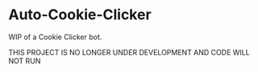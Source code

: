 Auto-Cookie-Clicker
===================

WIP of a Cookie Clicker bot. 

THIS PROJECT IS NO LONGER UNDER DEVELOPMENT AND CODE WILL NOT RUN
